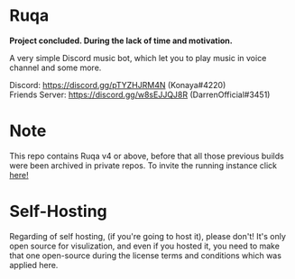 # Ruqa

**Project concluded. During the lack of time and motivation.**

A very simple Discord music bot, which let you to play music in voice channel and some more.

Discord: https://discord.gg/pTYZHJRM4N (Konaya#4220)  
Friends Server: https://discord.gg/w8sEJJQJ8R (DarrenOfficial#3451)

# Note

This repo contains Ruqa v4 or above, before that all those previous builds were been archived in private repos.
To invite the running instance click [here!](https://discord.com/api/oauth2/authorize?client_id=877436488344805426&permissions=274914937920&scope=bot)

# Self-Hosting

Regarding of self hosting, (if you're going to host it), please don't! It's only open source for visulization, and even if you hosted it, you need to make that one open-source during the license terms and conditions which was applied here.
